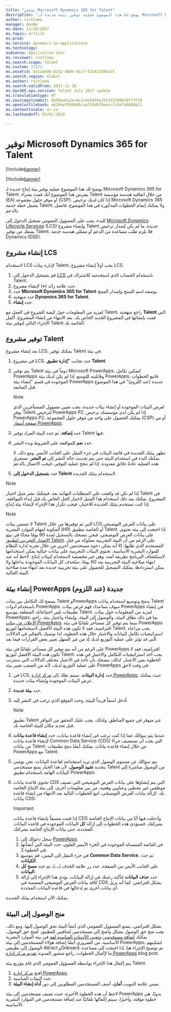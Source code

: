 ```yaml
---
title: "توفير Microsoft Dynamics 365 for Talent"
description: "يوضح لك هذا الموضوع عملية توفير بيئة جديدة لـ Microsoft Dynamics 365 for Talent."
author: rschloma
manager: AnnBe
ms.date: 11/20/2017
ms.topic: article
ms.prod: 
ms.service: dynamics-ax-applications
ms.technology: 
audience: Application User
ms.reviewer: rschloma
ms.search.scope: Talent
ms.custom: 17271
ms.assetid: ba1ad49d-8232-400e-b11f-525423506a3f
ms.search.region: Global
ms.author: rschloma
ms.search.validFrom: 2017-11-20
ms.dyn365.ops.version: Talent July 2017 update
ms.translationtype: HT
ms.sourcegitcommit: 8b59ea6a2ac8c1c4e5df6e251fa3390639ff3f30
ms.openlocfilehash: e6266ef5890b5caaf33db76eeccfc8a7a6888a11
ms.contentlocale: ar-sa
ms.lasthandoff: 03/01/2018

---
```

# <a name="provision-microsoft-dynamics-365-for-talent"></a>توفير Microsoft Dynamics 365 for Talent

[!include[banner](includes/banner.md)]

[!include[banner](includes/banner.md)]

يوضح لك هذا الموضوع عملية توفير بيئة إنتاج جديدة لـ Microsoft Dynamics 365 for Talent. يفترض هذا الموضوع أنك قمت بشراء Talent من خلال اتفاقية هندسة مؤسسة (EA) أو موفر حلول مجموعة (CSP). إذا كان لديك ترخيص Microsoft Dynamics 365 يشمل خطة خدمة Talent، ولا يمكنك إتمام الخطوات المذكورة في هذا الموضوع، فاتصل بالدعم.

للبدء، يجب على المسؤول العمومي تسجيل الدخول إلى [Microsoft Dynamics Lifecycle Services](http://lcs.dynamics.com) (LCS) وإنشاء مشروع Talent جديدة. ما لم يكن إصدار ترخيص يمنعك من توفير Talent، فلا يلزم طلب مساعدة من الدعم أو ممثلي هندسة خدمة Dynamics (DSE).

## <a name="create-an-lcs-project"></a>إنشاء مشروع LCS
لاستخدام LCS لإدارة بيئات Talent، يجب أولاً إنشاء مشروع LCS.

1. قم بتسجيل الدخول إلى [LCS](https://lcs.dynamics.com/Logon/Index) باستخدام الحساب الذي استخدمته للاشتراك في Talent.
2. حدد علامة زائد (**+**) لإنشاء مشروع.
3. حدد **Microsoft Dynamics 365 for Talent** بوصفه اسم المنتج وإصدار المنتج.
4. حدد منهجية **Dynamics 365 for Talent**.
5. حدد **إنشاء**.

لمزيد من المعلومات حول كيفية الشروع في العمل مع Talent، راجع منهجية **Talent** التي قمت بإنشائها في المشروع الجديد الخاص بك. بعد الانتهاء من إنشاء المشروع، أكمل الإجراء التالي لتوفير بيئة Talent الخاصة بك.

## <a name="provision-a-talent-project"></a>توفير مشروع Talent
بعد إنشاء مشروع LCS، يمكنك توفير Talent في بيئة.

1. في مشروع LCS، حدد تجانب **"إدارة تطبيق Talent**.
2. يتم توفير Talent دوماً في بيئة Microsoft PowerApps، لتمكين تكامل PowerApps وقابليته للتوسع. إذا لم يكن لديك بيئة PowerApps، فاتبع الخطوات الموجودة في قسم "إنشاء بيئة PowerApps جديدة (عند اللزوم)" في هذا الموضوع قبل المتابعة.

    > [!NOTE]
    > لعرض البيئات الموجودة أو إنشاء بيئات جديدة، يجب تعيين مسؤول المستأجرين الذي يوفر Talent لترخيص PowerApps P2. إذا لم يكن لدى مؤسستك ترخيص PowerApps P2، يمكنك الحصول على واحد من موفر حلول المجموعة (CSP) أو من [صفحة أسعار PowerApps](https://powerapps.microsoft.com/en-us/pricing/).

3. حدد **إضافة**، ثم حدد البيئة المراد توفير Talent فيها.
4. حدد **نعم** للموافقة على الشروط وبدء النشر.

    تظهر بيئتك الجديدة في قائمة البيئات في جزء التنقل على الجانب الأيسر. ومع ذلك، لا يمكنك البدء في استخدام البيئة حتى يتم تحديث حالة النشر إلى **تم النشر**. تستغرق هذه العملية عادةً دقائق معدودة. إذا لم تنجح عملية التوفير، فيجب الاتصال بالدعم.

6. حدد **بتسجيل الدخول إلى Talent** لاستخدام بيئتك الجديدة.

> [!NOTE]
> إذا لم تكن قد وافقت على المتطلبات النهائية بعد، فيمكنك نشر مثيل اختبار Talent في المشروع. يمكنك بعد ذلك استخدام هذا المثيل لاختبار الحل الخاص بك قبل إبداء الموافقة. إذا كنت تستخدم بيئتك الجديدة للاختبار، فيجب تكرار هذا الإجراء لإنشاء بيئة إنتاج.

> [!NOTE]
> لا تتضمن بيئات Talent التي تم توفيرها من خلال LCS على بيانات العرض التوضيحي المكونة لمهام الموارد البشرية (HR) أو الخاصة بتطبيق Talent. إذا احتجت إلى بيئة تحتوي على بيانات العرض التوضيحي، فنحن ننصحك بالتسجيل لمدة 60 يومًا مجانًا في [بيئة الإصدار التجريبي لتطبيق Talent](https://dynamics.microsoft.com/en-us/talent/overview/). على الرغم من أن البيئة التجريبية مملوكة من قبل المستخدم الذي طلبها، إلا أنه يمكن دعوة مستخدمين آخرين من خلال تجربة إدارة النظام للموارد البشرية الأساسية. تحتوي البيئات التجريبية على بيانات خيالية يمكن استخدامها لاستكشاف البرنامج بطريقة آمنة. وهي غير مخصصة لاستخدام كبيئات إنتاج. لاحظ أنه عند انتهاء صلاحية البيئة التجريبية بعد 60 يومًا، ستُحذف كل البيانات الموجودة بداخلها ولا يمكن استردادها. يمكنك التسجيل للحصول على بيئة تجريبية جديدة بعد انتهاء مدة صلاحية البيئة الحالية.

## <a name="create-a-new-powerapps-environment-if-required"></a>إنشاء بيئة PowerApps جديدة (عند اللزوم)
يسمح لك التكامل بين بيئات Talent وPowerApps بدمج وتوسيع استخدام بيانات Talent باستخدام أدوات PowerApps. سوف يساعدك فهم غرض بيئات PowerApps في إنشاء تطبيقات تلبي احتياجاتك المتعلقة بتوسيع Talent. لمزيد من المعلومات حول بيئات PowerApps، بما في ذلك نطاق البيئة، والوصول إلى البيئة، وإنشاء واختيار بيئة، راجع [الإعلان عن بيئات PowerApps](https://powerapps.microsoft.com/en-us/blog/powerapps-environments/). بينما يتم توفير كل مستأجر تلقائيًا في بيئة PowerApps افتراضية، فقد لا تكون هذه البيئة الأفضل لاستخدامها لتوزيع Talent. يجب مراعاة استراتيجيات تكامل البيانات والاختبار خلال هذه الخطوة، لذا نوصيك بالتفكير في الدلالات التي قد تؤثر على عملية التوزيع لديك إذ من غير السهل تغيير بعض القرارات فيما بعد. 

على الرغم من أنه يتم توفير كل مستأجر تلقائيًا في بيئة PowerApps افتراضية، فقد لا تكون هذه البيئة الأفضل لتوزيع Talent. يجب أخذ استراتيجيات التكامل والاختبار في هذه الخطوة بعين الاعتبار. لذلك، ننصحك بأن تأخذ في الاعتبار مختلف الدلالات التي ستترتب على عملية التوزيع لديك، لأنه من الصعب تغيير بيئة PowerApps في وقت لاحق.

1. في LCS، حدد **إدارة البيئات**. سيتم نقلك إلى [مركز إدارة PowerApps](https://preview.admin.powerapps.com/environments), حيث يمكنك عرض البيئات الموجودة وإنشاء بيئات جديدة.
2. حدد **بيئة جديدة**.
3. أدخل اسماً فريداً للبيئة، وحدد الموقع الذي ترغب في النشر إليه.

    > [!NOTE]
    > تطبيق Talent غير متوفر في جميع المناطق. ولذلك، يجب عليك التحقق من التوافر قبل تحديد مكان للبيئة الخاصة بك.

4. عندما يتم سؤالك عما إذا كنت ترغب في إنشاء قاعدة بيانات، حدد **إنشاء قاعدة بيانات** لإنشاء قاعدة بيانات Common Data Service (CDS) التي يجب أن تستضيف جزءًا من بيانات Talent. من خلال إنشاء قاعدة بيانات، يمكنك أيضًا دمج تطبيقات PowerApps مع Talent.
5. يتم سؤالك عن مستوى الوصول الذي تريد استخدامه لقاعدة البيانات. نحن نوصي بتحديد **تقييد الوصول**، لأن هذا الخيار يمنع مستخدمي Talent من الوصول مباشرةً إلى البيانات الهامة باستخدام تطبيق PowerApps.
6. تحتوي قاعدة بيانات CDS التي يتم إنشاؤها على بيانات العرض التوضيحي التي تضيف موظفين غير نشطين وعناوين وهمية، من بين معلومات أخرى، إلى بيئة الإنتاج الخاصة بك. لإزالة بيانات العرض التوضيحي، اتبع الخطوات التالية بعد الانتهاء من إنشاء قاعدة بيانات CDS:

    > [!IMPORTANT]
    > إذا قمت مسبقاً بإنشاء قاعدة بيانات CDS وأدخلت فيها أيًا من بيانات الإنتاج الخاصة بشركتك، فستؤدي هذه الخطوات إلى إزالة **كل** البيانات الموجودة في قاعدة البيانات المحددة، حتى بيانات الإنتاج الخاصة بشركتك.

    1. سجل دخولك إلى [PowerApps](https://preview.web.powerapps.com/home).
    2. في القائمة المنسدلة الموجودة في الجزء الأيسر العلوي، حدد البيئة التي أنشأتها في الخطوة 2.
    3. في جزء التنقل إلى اليمين، قم بتوسيع **Common Data Service**، ثم حدد **الكيانات**.
    4. على الجانب الأيمن من الصفحة، حدد زر علامة الحذف (**...**)، ثم حدد **مسح كل البيانات**.
    5. حدد **حذف البيانات** لتأكيد رغبتك في إزالة البيانات. يؤدي هذا الإجراء إلى إزالة كافة بيانات العرض التوضيحي المضمنة في CDS بشكل افتراضي. كما أنه يزيل أي بيانات أخرى تم إدخالها في قاعدة البيانات المحددة.

يمكنك الآن استخدام بيئتك الجديدة.

## <a name="grant-access-to-the-environment"></a>منح الوصول إلى البيئة
بشكل افتراضي، يتمتع المسؤول العمومي الذي أنشأ البيئة بحق الوصول إليها. ومع ذلك، يجب منح حق الوصول بشكل واضح إلى مستخدمين إضافيين للتطبيق. لمنح حق الوصول، يمكنك [إضافة مستخدمين](../dev-itpro/sysadmin/tasks/create-new-users.md) و[تعيين الأذونات المناسبة لهم](../dev-itpro/sysadmin/tasks/assign-users-security-roles.md) في بيئة الموارد البشرية الأساسية. من الضروري أيضًا إضافة هؤلاء المستخدمين إلى بيئة PowerApps، لتمكينهم الوصول إلى تطبيقي Attract وOnboard. تم توضيح الإجراء هنا. إذا احتجت إلى مساعدة ما لإكمال الخطوات، راجع منشور المدونة [تقديم مركز إدارة PowerApps](https://powerapps.microsoft.com/en-us/blog/introducing-admin-center-for-powerapps/) blog post.

يتم إكمال هذا الإجراء بواسطة المسؤول العمومي الذي قام بتوزيع بيئة Talent.

1. افتح [مركز إدارة PowerApps](https://preview.admin.powerapps.com/environments).
2. حدد البيئات المناسبة.
3. ضمن علامة التبويب **أمان**، أضف المستخدمين المطلوبين إلى دور **أداة إنشاء البيئة**.

لاحظ أن هذه الخطوة الأخيرة، حيث تضيف مستخدمين إلى بيئة PowerApps يدويًا، هي خطوة مؤقتة. وأخيرًا، سيتم إكمالها تلقائيًا عند إضافة مستخدمين في الموارد البشرية الأساسية.

